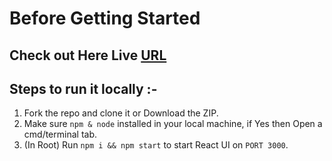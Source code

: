 # Before Getting Started

## Check out Here Live [URL](https://eloquent-albattani-a570c6.netlify.app/)

## Steps to run it locally :-

1. Fork the repo and clone it or Download the ZIP.
2. Make sure `npm & node` installed in your local machine, if Yes then Open a cmd/terminal tab.
3. (In Root) Run `npm i && npm start` to start React UI on `PORT 3000`.
